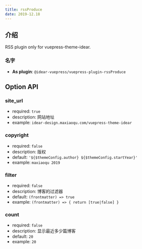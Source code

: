 ```yaml
---
title: rssProduce
date: 2019-12.18
---
```


## 介绍

RSS plugin only for vuepress-theme-idear.

### 名字

- **As plugin**: `@idear-vuepress/vuepress-plugin-rssProduce`

## Option API

### site_url

- required: `true`
- description: 网站地址
- example: `idear-design.maxiaoqu.com/vuepress-theme-idear`

### copyright

- required: `false`
- description: 版权
- default: `'${$themeConfig.author} ${$themeConfig.startYear}'`
- example: `maxiaoqu 2019`

### filter

- required: `false`
- description: 博客的过滤器
- default: `(frontmatter) => true`
- example: `(frontmatter) => { return [true|false] }`

### count

- required: `false`
- description: 显示最近多少篇博客
- default: `20`
- example: `20`